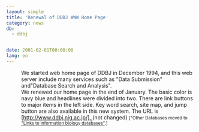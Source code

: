 ```yaml
---
layout: simple
title: 'Renewal of DDBJ WWW Home Page'
category: news
db:
  - ddbj


date: 2001-02-01T00:00:00
lang: en
---
```


<dd>We started web home page of DDBJ in December 1994, and this web server include many services such as "Data Submission" and"Database Search and Analysis".<br>We renewed our home page in the end of January. The basic color is navy blue and headlines were divided into two. There are link buttons to major items in the left side. Key word search, site map, and jump button are also available in this new system. The URL is<br><a href="/">[http://www.ddbj.nig.ac.jp/]. </a>(not changed) <small>["Other Databases moved to <a href="/infobio/links-e.html">"Links to information biology databases"</a>.]</small></dd>
